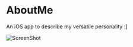 AboutMe
=======

An iOS app to describe my versatile personality :]

![ScreenShot](https://www.dropbox.com/s/do7t7cepht5l08h/AboutMeScreen.png?dl=0)
